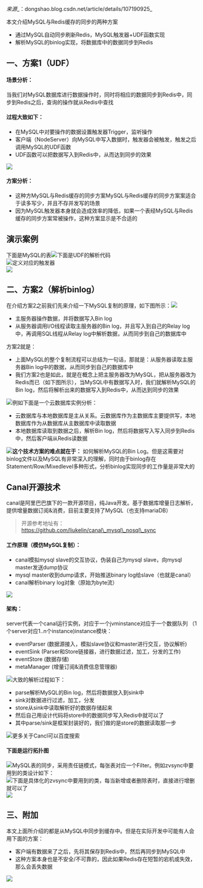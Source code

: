   

_来源__：dongshao.blog.csdn.net/article/details/107190925_

本文介绍MySQL与Redis缓存的同步的两种方案

- 通过MySQL自动同步刷新Redis，MySQL触发器+UDF函数实现
- 解析MySQL的binlog实现，将数据库中的数据同步到Redis

## 一、方案1（UDF）

#### 场景分析：

当我们对MySQL数据库进行数据操作时，同时将相应的数据同步到Redis中，同步到Redis之后，查询的操作就从Redis中查找

#### 过程大致如下：

- 在MySQL中对要操作的数据设置触发器Trigger，监听操作
- 客户端（NodeServer）向MySQL中写入数据时，触发器会被触发，触发之后调用MySQL的UDF函数
- UDF函数可以把数据写入到Redis中，从而达到同步的效果

![](https://mmbiz.qpic.cn/mmbiz_png/JReUsicfmEPbl4qmUKbgXlhVkRcfteg8Hc5xRm5ibsFPSGbYQCias9lZVUicJWJ23ZmickMjvrpqZXPa2vx9zFKk0rA/640?wx_fmt=png)

#### 方案分析：  

- 这种方MySQL与Redis缓存的同步方案MySQL与Redis缓存的同步方案案适合于读多写少，并且不存并发写的场景
- 因为MySQL触发器本身就会造成效率的降低，如果一个表经MySQL与Redis缓存的同步方案常被操作，这种方案显示是不合适的

## 演示案例

下面是MySQL的表![](https://mmbiz.qpic.cn/mmbiz_png/JReUsicfmEPbl4qmUKbgXlhVkRcfteg8HH2Moibax0dN5oibLY9tSO18VRWr9GWpIwDcpfCnibR5F9hCpMa2XRCZSQ/640?wx_fmt=png)下面是UDF的解析代码  
![](https://mmbiz.qpic.cn/mmbiz_png/JReUsicfmEPbl4qmUKbgXlhVkRcfteg8HlVOHEL2d2EHYXVQBhKgGB7pjczgtx0Z2lRa9ullwzs3mgfwXNj78IA/640?wx_fmt=png)定义对应的触发器  
![](https://mmbiz.qpic.cn/mmbiz_png/JReUsicfmEPbl4qmUKbgXlhVkRcfteg8HwYSqOIvsY6oQVI5VaNOPiaMjI8HKDCH0ue4ohMUrx554jFkFhKnPmrw/640?wx_fmt=png)

## 二、方案2（解析binlog）  

在介绍方案2之前我们先来介绍一下MySQL复制的原理，如下图所示：![](https://mmbiz.qpic.cn/mmbiz_png/JReUsicfmEPbl4qmUKbgXlhVkRcfteg8HKt62gx7rU3DPXRMHwCrcfas9fQqTrC8qhJiboDe7FvNkvkrl82M5iasA/640?wx_fmt=png)

- 主服务器操作数据，并将数据写入Bin log
- 从服务器调用I/O线程读取主服务器的Bin log，并且写入到自己的Relay log中，再调用SQL线程从Relay log中解析数据，从而同步到自己的数据库中

方案2就是：

- 上面MySQL的整个复制流程可以总结为一句话，那就是：从服务器读取主服务器Bin log中的数据，从而同步到自己的数据库中
- 我们方案2也是如此，就是在概念上把主服务器改为MySQL，把从服务器改为Redis而已（如下图所示），当MySQL中有数据写入时，我们就解析MySQL的Bin log，然后将解析出来的数据写入到Redis中，从而达到同步的效果

![](https://mmbiz.qpic.cn/mmbiz_png/JReUsicfmEPbl4qmUKbgXlhVkRcfteg8HicHkHHKRLMyIMcyia88r6pWibZiaf99hN5iampJ5ticeCNQjNNEvNcoZueZw/640?wx_fmt=png)例如下面是一个云数据库实例分析：  

- 云数据库与本地数据库是主从关系。云数据库作为主数据库主要提供写，本地数据库作为从数据库从主数据库中读取数据
- 本地数据库读取到数据之后，解析Bin log，然后将数据写入写入同步到Redis中，然后客户端从Redis读数据

![](https://mmbiz.qpic.cn/mmbiz_png/JReUsicfmEPbl4qmUKbgXlhVkRcfteg8H3do18ZNQ9XRaHITPAtnWNztLjBW1CwtF3SMmmicJ16xe4zXHYj84qiag/640?wx_fmt=png)**这个技术方案的难点就在于：** 如何解析MySQL的Bin Log。但是这需要对binlog文件以及MySQL有非常深入的理解，同时由于binlog存在Statement/Row/Mixedlevel多种形式，分析binlog实现同步的工作量是非常大的  

## Canal开源技术

canal是阿里巴巴旗下的一款开源项目，纯Java开发。基于数据库增量日志解析，提供增量数据订阅\&消费，目前主要支持了MySQL（也支持mariaDB）

> 开源参考地址有：https://github.com/liukelin/canal\_mysql\_nosql\_sync

#### 工作原理（模仿MySQL复制）：

- canal模拟mysql slave的交互协议，伪装自己为mysql slave，向mysql master发送dump协议
- mysql master收到dump请求，开始推送binary log给slave（也就是canal）
- canal解析binary log对象（原始为byte流）

![](https://mmbiz.qpic.cn/mmbiz_png/JReUsicfmEPbl4qmUKbgXlhVkRcfteg8HZumpoKNOXs1ljvPOGICheiaruP79FPSgTOxcicBNvsZTYq6VNRmicxvdw/640?wx_fmt=png)

#### 架构：  

server代表一个canal运行实例，对应于一个jvminstance对应于一个数据队列 （1个server对应1..n个instance\)instance模块：

- eventParser \(数据源接入，模拟slave协议和master进行交互，协议解析\)
- eventSink \(Parser和Store链接器，进行数据过滤，加工，分发的工作\)
- eventStore \(数据存储\)
- metaManager \(增量订阅\&消费信息管理器\)

![](https://mmbiz.qpic.cn/mmbiz_png/JReUsicfmEPbl4qmUKbgXlhVkRcfteg8HIVPB2ibeqviazglJ4ibPn4cfQyF36AXTzicS1uT49cq9UZ1J0yzZ0AdUVQ/640?wx_fmt=png)大致的解析过程如下：  

- parse解析MySQL的Bin log，然后将数据放入到sink中
- sink对数据进行过滤，加工，分发
- store从sink中读取解析好的数据存储起来
- 然后自己用设计代码将store中的数据同步写入Redis中就可以了
- 其中parse/sink是框架封装好的，我们做的是store的数据读取那一步

![](https://mmbiz.qpic.cn/mmbiz_png/JReUsicfmEPbl4qmUKbgXlhVkRcfteg8HxNuF4uibyicSChkU1Dq0VI4Mpyicgz0PBa2BfXomcicknXz93ibOU5oWVBg/640?wx_fmt=png)更多关于Cancl可以百度搜索  

#### 下面是运行拓扑图

![](https://mmbiz.qpic.cn/mmbiz_png/JReUsicfmEPbl4qmUKbgXlhVkRcfteg8H78rnB5kzMLh1COLJgM0fVXyibeK9ADB0AT2QGD2Uo5FyvMB6IUY1TXw/640?wx_fmt=png)MySQL表的同步，采用责任链模式，每张表对应一个Filter。例如zvsync中要用到的类设计如下：  
![](https://mmbiz.qpic.cn/mmbiz_png/JReUsicfmEPbl4qmUKbgXlhVkRcfteg8H0CdTtCZUusB5ES4dibic0HmU2FZaic3YS7M1OY767mKJwDibAXWLyEO1gA/640?wx_fmt=png)下面是具体化的zvsync中要用到的类，每当新增或者删除表时，直接进行增删就可以了  
![](https://mmbiz.qpic.cn/mmbiz_png/JReUsicfmEPbl4qmUKbgXlhVkRcfteg8HBn1etaL32TcKz99kKSEQO2qNNYnqhSm4icvtZ1eG4ZgRwv2C3iaibjZIA/640?wx_fmt=png)

## 三、附加  

本文上面所介绍的都是从MySQL中同步到缓存中。但是在实际开发中可能有人会用下面的方案：

- 客户端有数据来了之后，先将其保存到Redis中，然后再同步到MySQL中
- 这种方案本身也是不安全/不可靠的，因此如果Redis存在短暂的宕机或失效，那么会丢失数据

![](https://mmbiz.qpic.cn/mmbiz_png/JReUsicfmEPbl4qmUKbgXlhVkRcfteg8HkNvL8iaPdVLqyBM9OsNWVLmk1I0sjdGcNQXzrK1nnwhwOcnyA2YWO4A/640?wx_fmt=png)